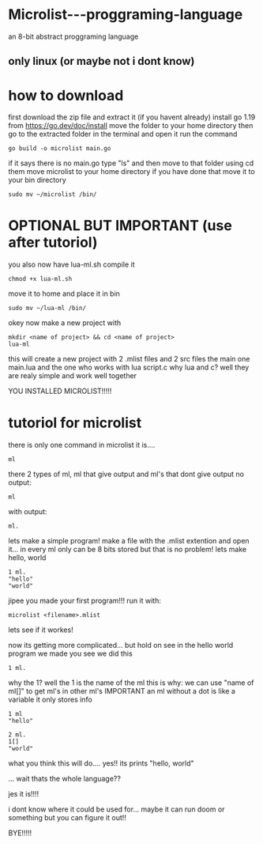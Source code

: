 # Microlist---proggraming-language
an 8-bit abstract proggraming language

## only linux (or maybe not i dont know)

# how to download
first download the zip file and extract it
(if you havent already) install go 1.19 from https://go.dev/doc/install
move the folder to your home directory
then go to the extracted folder in the terminal and open it run the command 
```
go build -o microlist main.go
```
if it says there is no main.go type "ls" and then move to that folder using cd
them move microlist to your home directory
if you have done that move it to your bin directory
```
sudo mv ~/microlist /bin/

```
# OPTIONAL BUT IMPORTANT (use after tutoriol)
you also now have lua-ml.sh
compile it
```
chmod +x lua-ml.sh
```
move it to home and
place it in bin
```
sudo mv ~/lua-ml /bin/
```
okey now make a new project with
```
mkdir <name of project> && cd <name of project>
lua-ml
```
this will create a new project with 2 .mlist files and 2 src files the main one main.lua and the one who works with lua script.c
why lua and c?
well they are realy simple and work well together

YOU INSTALLED MICROLIST!!!!!


# tutoriol for microlist

there is only one command in microlist it is....
```
ml
```

there 2 types of ml, ml that give output and ml's that dont give output
no output:
```
ml
```
with output:
```
ml.
```

lets make a simple program!
make a file with the .mlist extention and open it...
in every ml only can be 8 bits stored but that is no problem!
lets make hello, world
```
1 ml.
"hello"
"world"
```
jipee you made your first program!!!
run it with:
```
microlist <filename>.mlist
```
lets see if it workes!

now its getting more complicated... but hold on
see in the hello world program we made you see we did this
```
1 ml.
```
why the 1?
well the 1 is the name of the ml this is why:
we can use "name of ml[]" to get ml's in other ml's
IMPORTANT an ml without a dot is like a variable it only stores info
```
1 ml
"hello"

2 ml.
1[]
"world"

```
what you think this will do.... yes!! its prints "hello, world"


...
wait thats the whole language??

jes it is!!!!

i dont know where it could be used for... maybe it can run doom or something but you can figure it out!!

BYE!!!!!
